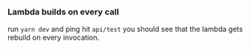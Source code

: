 ### Lambda builds on every call

run `yarn dev` and ping hit `api/test` you should see that the lambda gets rebuild on every invocation.
